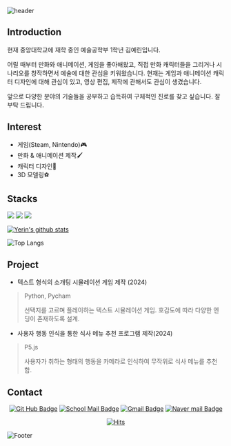 ![header](https://capsule-render.vercel.app/api?type=waving&color=0:FFE200,100:F39800&height=200&section=header&text=Nice%20To%20Meet%20You!&fontSize=60&fontAlign=68&fontAlignY=30&fontColor=FFFFFF&animation=fadeIn&desc=welcome%20to%20yerin's%20github&descAlign=83&descAlignY=50)
## Introduction
현재 중앙대학교에 재학 중인 예술공학부 1학년 김예린입니다. 

어릴 때부터 만화와 애니메이션, 게임을 좋아해왔고, 직접 만화 캐릭터들을 그리거나 시나리오를 창작하면서 예술에 대한 관심을 키워왔습니다. 현재는 게임과 애니메이션 캐릭터 디자인에 대해 관심이 있고, 영상 편집, 제작에 관해서도 관심이 생겼습니다. 

앞으로 다양한 분야의 기술들을 공부하고 습득하여 구체적인 진로를 찾고 싶습니다. 잘 부탁 드립니다.

## Interest
- 게임(Steam, Nintendo)🎮
- 만화 & 애니메이션 제작🖌️
- 캐릭터 디자인🐧
- 3D 모델링⚽

## Stacks
<img src="https://img.shields.io/badge/Python-3776AB?style=for-the-badge&logo=python&logoColor=white"> <img src="https://img.shields.io/badge/Photoshop-31A8FF?style=for-the-badge&logo=adobephotoshop&logoColor=white"> <img src="https://img.shields.io/badge/Premiere Pro-9999FF?style=for-the-badge&logo=adobepremierepro&logoColor=white">

[![Yerin's github stats](https://github-readme-stats.vercel.app/api?username=yerin-20245922&theme=flag-india&icons=true)](https://github.com/yerin-20245922/github-readme-stats)

![Top Langs](https://github-readme-stats.vercel.app/api/top-langs/?username=yerin-20245922&layout=compact&theme=flag-india&show_icons=true)

## Project
- 텍스트 형식의 소개팅 시뮬레이션 게임 제작 (2024)
> Python, Pycham
> 
> 선택지를 고르며 플레이하는 텍스트 시뮬레이션 게임. 호감도에 따라 다양한 엔딩이 존재하도록 설계.

- 사용자 행동 인식을 통한 식사 메뉴 추천 프로그램 제작(2024)
> P5.js
> 
> 사용자가 취하는 형태의 행동을 카메라로 인식하여 무작위로 식사 메뉴를 추천함.


## Contact
<div align=center>
  
[![Git Hub Badge](http://img.shields.io/badge/-Git%20Hub-black?style=flat-square&logo=github&link=https://yerin-20245922.github.io)](https://github.com/yerin-20245922) 
[![School Mail Badge](https://img.shields.io/badge/School-004C97?style=flat-square&logo=mailboxdotorg&logoColor=white&link=mailto:kyrsallykim0429@cau.ac.kr)](mailto:kyrsallykim0429@cau.ac.kr)
[![Gmail Badge](https://img.shields.io/badge/Gmail-EA4335?style=flat-square&logo=gmail&logoColor=white&link=mailto:yelinkim0429@gmail.com)](mailto:yelinkim0429@gmail.com)
[![Naver mail Badge](https://img.shields.io/badge/Naver-03C75A?style=flat-square&logo=naver&logoColor=white&link=mailto:kyrsallykim0429@naver.com)](mailto:kyrsallykim0429@naver.com)





[![Hits](https://hits.seeyoufarm.com/api/count/incr/badge.svg?url=https%3A%2F%2Fgithub.com%2Fyerin-20245922&count_bg=%23F39800&title_bg=%23555555&icon=&icon_color=%23E7E7E7&title=hits&edge_flat=false)](https://hits.seeyoufarm.com)
</div>


![Footer](https://capsule-render.vercel.app/api?type=waving&color=0:FFE200,100:F39800&height=200&section=footer)


